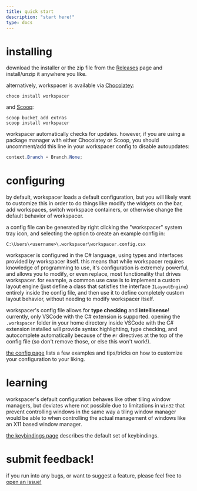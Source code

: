```yaml
---
title: quick start
description: "start here!"
type: docs
---
```


# installing

download the installer or the zip file from the [Releases](https://github.com/workspacer/workspacer/releases/latest) page and install/unzip it anywhere you like. 

alternatively, workspacer is available via [Chocolatey](https://community.chocolatey.org/packages/workspacer):

```
choco install workspacer
```

and [Scoop](https://scoop.sh/):

```
scoop bucket add extras
scoop install workspacer
```

workspacer automatically checks for updates. however, if you are using a package manager with either Chocolatey or Scoop, you should uncomment/add this line in your workspacer config to disable autoupdates:

```cs
context.Branch = Branch.None;
```


# configuring

by default, workspacer loads a default configuration, but you will likely want to customize this in order to do things like modify the widgets on the bar, add workspaces, switch workspace containers, or otherwise change the default behavior of workspacer.

a config file can be generated by right clicking the "workspacer" system tray icon, and selecting the option to create an example config in:

```
C:\Users\<username>\.workspacer\workspacer.config.csx
```

workspacer is configured in the C# language, using types and interfaces provided by workspacer itself. this means that while workspacer requires knowledge of programming to use, it's configuration is extremely powerful, and allows you to modify, or even replace, most functionality that drives workspacer. for example, a common use case is to implement a custom layout engine (just define a class that satisfies the interface `ILayoutEngine`) entirely inside the config file, and then use it to define completely custom layout behavior, without needing to modify workspacer itself.

workspacer's config file allows for __type checking__ and __intellisense__! currently, only VSCode with the C# extension is supported. opening the `.workspacer` folder in your home directory inside VSCode with the C# extension installed will provide syntax highlighting, type checking, and autocomplete automatically because of the `#r` directives at the top of the config file (so don't remove those, or else this won't work!).

[the config page](/config) lists a few examples and tips/tricks on how to customize your configuration to your liking.

# learning

workspacer's default configuration behaves like other tiling window managers, but deviates where not possible due to limitations in `Win32` that prevent controlling windows in the same way a tiling window manager would be able to when controlling the actual management of windows like an X11 based window manager.

[the keybindings page](/keybindings) describes the default set of keybindings.

# submit feedback!

if you run into any bugs, or want to suggest a feature, please feel free to [open an issue!](https://github.com/rickbutton/workspacer/issues)
